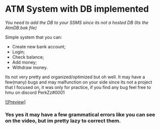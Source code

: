 # ATM System with DB implemented

*You need to add the DB to your SSMS since its not a hosted DB (Its the AtmDB.bak file)*

Simple system that you can:
- Create new bank account;
- Login;
- Check balance;
- Add money;
- Withdraw money. 

Its not very pretty and organized/optimized but oh well.
It may have a few(many) bugs and may malfunction on your side since its not a project that I focused on, it was only for practice, if you find any bug feel free to hmu on discord PerkZz#0001

[![Preview]](https://user-images.githubusercontent.com/66210711/170095272-9bc5ceab-60ce-4856-9294-6a33228e63c3.mp4)

<h3>Yes yes it may have a few grammatical errors like you can see on the video, but im pretty lazy to correct them.</h3>




